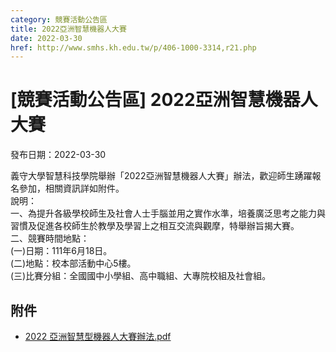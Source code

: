```yaml
---
category: 競賽活動公告區
title: 2022亞洲智慧機器人大賽
date: 2022-03-30
href: http://www.smhs.kh.edu.tw/p/406-1000-3314,r21.php
---
```


# [競賽活動公告區] 2022亞洲智慧機器人大賽

發布日期：2022-03-30

義守大學智慧科技學院舉辦「2022亞洲智慧機器人大賽」辦法，歡迎師生踴躍報名參加，相關資訊詳如附件。  
說明：  
一、為提升各級學校師生及社會人士手腦並用之實作水準，培養廣泛思考之能力與習慣及促進各校師生於教學及學習上之相互交流與觀摩，特舉辦旨揭大賽。  
二、競賽時間地點：  
(一)日期：111年6月18日。  
(二)地點：校本部活動中心5樓。  
(三)比賽分組：全國國中小學組、高中職組、大專院校組及社會組。

## 附件

- [2022 亞洲智慧型機器人大賽辦法.pdf](https://www.smhs.kh.edu.tw/var/file/0/1000/attach/16/pta_3080_3376606_30155.pdf)
